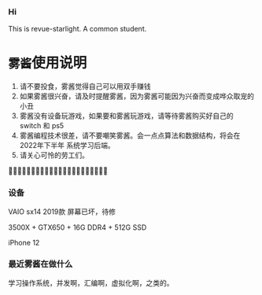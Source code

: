 ### Hi
This is revue-starlight.
A common student.



# `雾酱`使用说明
1. 请不要投食，雾酱觉得自己可以用双手赚钱
2. 如果雾酱很兴奋，请及时提醒雾酱，因为雾酱可能因为兴奋而变成哗众取宠的小丑
3. 雾酱没有设备玩游戏，如果要和雾酱玩游戏，请等待雾酱购买好自己的 switch 和 ps5
4. 雾酱编程技术很差，请不要嘲笑雾酱。会一点点算法和数据结构，将会在 2022年下半年 系统学习后端。
5. 请关心可怜的劳工们。

🍉🍉🍉🍉🍉🍉🍉🍉🍉🍉🍉🍉🍉🍉🍉🍉🍉🍉🍉🍉🍉🍉


### 设备

VAIO sx14 2019款 屏幕已坏，待修

3500X + GTX650 + 16G DDR4 + 512G SSD

iPhone 12

### 最近雾酱在做什么
学习操作系统，并发啊，汇编啊，虚拟化啊，之类的。
